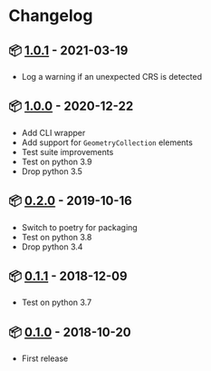 # Changelog

## 📦 [1.0.1](https://pypi.org/project/geojson-rewind/1.0.1/) - 2021-03-19

* Log a warning if an unexpected CRS is detected

## 📦 [1.0.0](https://pypi.org/project/geojson-rewind/1.0.0/) - 2020-12-22

* Add CLI wrapper
* Add support for `GeometryCollection` elements
* Test suite improvements
* Test on python 3.9
* Drop python 3.5

## 📦 [0.2.0](https://pypi.org/project/geojson-rewind/0.2.0/) - 2019-10-16

* Switch to poetry for packaging
* Test on python 3.8
* Drop python 3.4

## 📦 [0.1.1](https://pypi.org/project/geojson-rewind/0.1.1/) - 2018-12-09

* Test on python 3.7

## 📦 [0.1.0](https://pypi.org/project/geojson-rewind/0.1.0/) - 2018-10-20

* First release
